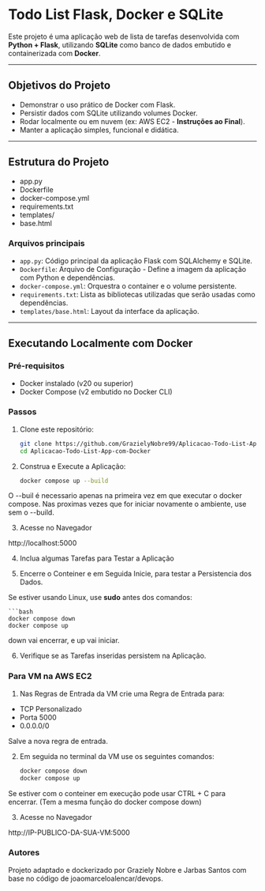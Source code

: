 # Todo List Flask, Docker e SQLite

Este projeto é uma aplicação web de lista de tarefas desenvolvida com **Python + Flask**, utilizando **SQLite** como banco de dados embutido e containerizada com **Docker**.

---

## Objetivos do Projeto

- Demonstrar o uso prático de Docker com Flask.
- Persistir dados com SQLite utilizando volumes Docker.
- Rodar localmente ou em nuvem (ex: AWS EC2 - **Instruções ao Final**).
- Manter a aplicação simples, funcional e didática.

---

## Estrutura do Projeto

 - app.py
 - Dockerfile
 - docker-compose.yml
 - requirements.txt
 - templates/
 - base.html


### Arquivos principais

- `app.py`: Código principal da aplicação Flask com SQLAlchemy e SQLite.
- `Dockerfile`: Arquivo de Configuração - Define a imagem da aplicação com Python e dependências.
- `docker-compose.yml`: Orquestra o container e o volume persistente.
- `requirements.txt`: Lista as bibliotecas utilizadas que serão usadas como dependências.
- `templates/base.html`: Layout da interface da aplicação.

---

## Executando Localmente com Docker

### Pré-requisitos

- Docker instalado (v20 ou superior)
- Docker Compose (v2 embutido no Docker CLI)

### Passos

1. Clone este repositório:

   ```bash
   git clone https://github.com/GrazielyNobre99/Aplicacao-Todo-List-App-com-Docker.git
   cd Aplicacao-Todo-List-App-com-Docker

2. Construa e Execute a Aplicação:

    ```bash
    docker compose up --build

O --buil é necessario apenas na primeira vez em que executar o docker compose.
Nas proximas vezes que for iniciar novamente o ambiente, use sem o --build.

3. Acesse no Navegador

http://localhost:5000

4. Inclua algumas Tarefas para Testar a Aplicação

5. Encerre o Conteiner e em Seguida Inicie, para testar a Persistencia dos Dados.

Se estiver usando Linux, use **sudo** antes dos comandos:
    
    ```bash
    docker compose down
    docker compose up

down vai encerrar, e up vai iniciar. 

6. Verifique se as Tarefas inseridas persistem na Aplicação.

### Para VM na AWS EC2

1. Nas Regras de Entrada da VM crie uma Regra de Entrada para:

- TCP Personalizado
- Porta 5000
- 0.0.0.0/0

Salve a nova regra de entrada.

2. Em seguida no terminal da VM use os seguintes comandos:
    
    ```bash
    docker compose down
    docker compose up

Se estiver com o conteiner em execução pode usar CTRL + C para encerrar.
(Tem a mesma função do docker compose down) 

3. Acesse no Navegador

http://IP-PUBLICO-DA-SUA-VM:5000


### Autores

Projeto adaptado e dockerizado por Graziely Nobre e Jarbas Santos com base no código de joaomarceloalencar/devops.